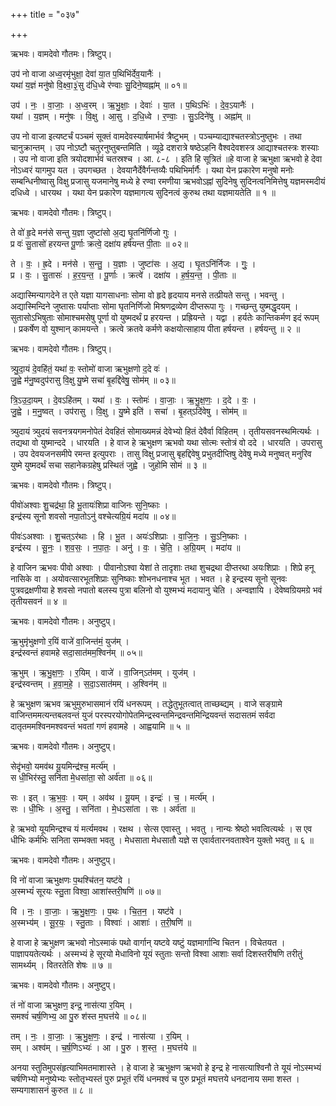 +++
title = "०३७"

+++


ऋभवः। वामदेवो गौतमः। त्रिष्टुप्।

उप॑ नो वाजा अध्व॒रमृ॑भुक्षा॒ देवा॑ या॒त प॒थिभि॑र्देव॒यानैः॑ ।  
यथा॑ य॒ज्ञं मनु॑षो वि॒क्ष्वा॒३॒॑सु द॑धि॒ध्वे र॑ण्वाः सु॒दिने॒ष्वह्ना॑म् ॥ ०१॥

उप॑ । नः॒ । वा॒जाः॒ । अ॒ध्व॒रम् । ऋ॒भु॒क्षाः॒ । देवाः॑ । या॒त । प॒थिऽभिः॑ । दे॒व॒ऽयानैः॑ ।  
यथा॑ । य॒ज्ञम् । मनु॑षः । वि॒क्षु । आ॒सु । द॒धि॒ध्वे । र॒ण्वाः॒ । सु॒ऽदिने॑षु । अह्ना॑म् ॥

उप नो वाजा इत्यष्टर्चं पञ्चमं सूक्तं वामदेवस्यार्षमार्भवं त्रैष्टुभम् । पञ्चम्याद्याश्चतस्त्रोऽनुष्तुभः । तथा चानुक्रान्तम् । उप नोऽष्टौ चतुरनुष्तुबन्तमिति । व्यूढे दशरात्रे षष्ठेऽहनि वैश्वदेवशस्त्र आद्याश्चतस्त्रः शस्याः । उप नो वाजा इति त्रयोदशार्भवं चतस्रश्च । आ. ८-८ । इति हि सूत्रितं ॥हे वाजा हे ऋभुक्षा ऋभवो हे देवा नोऽध्वरं यागमुप यत । उपगच्छत । देवयानैर्देवैर्गन्तव्यैः पथिभिर्मार्गैः । यथा येन प्रकारेण मनुषो मनोः सम्बन्धिनीष्वासु विक्षु प्रजासु यजमानेषु मध्ये हे रण्वा रमणीया ऋभवोऽह्नां सुदिनेषु सुदिनत्वनिमित्तेषु यज्ञमस्मदीयं दधिध्वे । धारयथ । यथा येन प्रकारेण यज्ञमागत्य सुदिनत्वं कुरुथ तथा यज्ञमायतेति ॥ १ ॥

ऋभवः। वामदेवो गौतमः। त्रिष्टुप्।

ते वो॑ हृ॒दे मन॑से सन्तु य॒ज्ञा जुष्टा॑सो अ॒द्य घृ॒तनि॑र्णिजो गुः ।  
प्र वः॑ सु॒तासो॑ हरयन्त पू॒र्णाः क्रत्वे॒ दक्षा॑य हर्षयन्त पी॒ताः ॥ ०२॥

ते । वः॒ । ह्र॒दे । मन॑से । स॒न्तु॒ । य॒ज्ञाः । जुष्टा॑सः । अ॒द्य । घृ॒तऽनि॑र्निजः । गुः॒ ।  
प्र । वः॒ । सु॒तासः॑ । ह॒र॒य॒न्त॒ । पू॒र्णाः । क्रत्वे॑ । दक्षा॑य । ह॒र्ष॒य॒न्त॒ । पी॒ताः ॥

अद्यास्मिन्यागदेने त एते यज्ञा यागसाधनाः सोमा वो हृदे हृदयाय मनसे तत्प्रीयते सन्तु । भवन्तु । अद्यास्मिन्दिने जुष्तासः पर्याप्ताः सोमा घृतनिर्णिजो मिश्रणद्रव्येण दीप्तरूपा गुः । गच्छन्तु युष्मद्धृदयम् । सुतासोऽभिषुताः सोमाश्चमसेषु पूर्णा वो युष्मदर्थं प्र हरयन्त । प्रह्रियन्ते । यद्वा । हर्यतेः कान्तिकर्मण इदं रूपम् । प्रकर्षेण वो युश्मान् कामयन्ते । क्रत्वे क्रतवे कर्मणे कक्षयोत्साहाय पीता हर्षयन्त । हर्षयन्तु ॥ २ ॥

ऋभवः। वामदेवो गौतमः। त्रिष्टुप्।

त्र्यु॒दा॒यं दे॒वहि॑तं॒ यथा॑ वः॒ स्तोमो॑ वाजा ऋभुक्षणो द॒दे वः॑ ।  
जु॒ह्वे म॑नु॒ष्वदुप॑रासु वि॒क्षु यु॒ष्मे सचा॑ बृ॒हद्दि॑वेषु॒ सोम॑म् ॥ ०३॥

त्रि॒ऽउ॒दा॒यम् । दे॒वऽहि॑तम् । यथा॑ । वः॒ । स्तोमः॑ । वा॒जाः॒ । ऋ॒भु॒क्ष॒णः॒ । द॒दे । वः॒ ।  
जु॒ह्वे । म॒नु॒ष्वत् । उप॑रासु । वि॒क्षु । यु॒ष्मे इति॑ । सचा॑ । बृ॒हत्ऽदि॑वेषु । सोम॑म् ॥

त्र्युदायं त्र्युदयं सवनत्रयगमनोपेतं देवहितं सोमाख्यमन्नं देवेभ्यो हितं देवैर्वा विहितम् । तृतीयसवनस्थमित्यर्थः । तद्यथा वो युष्मान्ददे । धारयति । हे वाज हे ऋभुक्षण ऋभवो यथा सोत्मः स्तोत्रं वो ददे । धारयति । उपरासु । उप देवयजनसमीपे रमन्त इत्युपराः । तासु विक्षु प्रजासु बृहद्दिवेषु प्रभुतदीप्तिषु देवेषु मध्ये मनुष्वत् मनुरिव युष्मे युष्मदर्थं सचा सहानेकग्रहेषु प्रस्थितं जुह्वे । जुहोमि सोमं ॥ ३ ॥

ऋभवः। वामदेवो गौतमः। त्रिष्टुप्।

पीवो॑अश्वाः शु॒चद्र॑था॒ हि भू॒तायः॑शिप्रा वाजिनः सुनि॒ष्काः ।  
इन्द्र॑स्य सूनो शवसो नपा॒तोऽनु॑ वश्चेत्यग्रि॒यं मदा॑य ॥ ०४॥

पीवः॑ऽअश्वाः । शु॒चत्ऽर॑थाः । हि । भू॒त । अयः॑ऽशिप्राः । वा॒जि॒नः॒ । सु॒ऽनि॒ष्काः ।  
इन्द्र॑स्य । सू॒नः॒ । श॒व॒सः॒ । न॒पा॒तः॒ । अनु॑ । वः॒ । चे॒ति॒ । अ॒ग्रि॒यम् । मदा॑य ॥

हे वाजिन ऋभवः पीवो अश्वाः । पीवानोऽश्वा येशां ते तादृशाः तथा शुचद्रथा दीप्तरथा अयःशिप्राः । शिप्रे हनू नासिके वा । अयोवत्सारभूतशिप्राः सुनिष्काः शोभनधनाश्च भूत । भवत । हे इन्द्रस्य सूनो सूनवः पुत्रवद्रक्षणीया हे शवसो नपातो बलस्य पुत्रा बलिनो वो युश्मभ्यं मदायानु चेति । अन्वज्ञायि । देवेष्वग्रियमग्रे भवं तृतीयसवनं ॥ ४ ॥

ऋभवः। वामदेवो गौतमः। अनुष्टुप्।

ऋ॒भुमृ॑भुक्षणो र॒यिं वाजे॑ वा॒जिन्त॑मं॒ युज॑म् ।  
इन्द्र॑स्वन्तं हवामहे सदा॒सात॑मम॒श्विन॑म् ॥ ०५॥

ऋ॒भुम् । ऋ॒भु॒क्ष॒णः॒ । र॒यिम् । वाजे॑ । वा॒जिन्ऽत॑मम् । युज॑म् ।  
इन्द्र॑स्वन्तम् । ह॒वा॒म॒हे॒ । स॒दा॒ऽसात॑मम् । अ॒श्विन॑म् ॥

हे ऋभुक्षण ऋभव ऋभुमुरुभासमानं रयिं धनरूपम् । तद्धेतुभूतत्वात् ताच्छब्द्यम् । वाजे सङ्ग्रामे वाजिन्तममत्यन्तबलवन्तं युजं परस्परयोगोपेतमिन्द्रस्वन्तमिन्द्रवन्तमिन्द्रियवन्तं सदासतमं सर्वदा दातृतममश्विनमश्ववन्तं भवतां गणं हवामहे । आह्वयामि ॥ ५ ॥

ऋभवः। वामदेवो गौतमः। अनुष्टुप्।

सेदृ॑भवो॒ यमव॑थ यू॒यमिन्द्र॑श्च॒ मर्त्य॑म् ।  
स धी॒भिर॑स्तु॒ सनि॑ता मे॒धसा॑ता॒ सो अर्व॑ता ॥ ०६॥

सः । इत् । ऋ॒भ॒वः॒ । यम् । अव॑थ । यू॒यम् । इन्द्रः॑ । च॒ । मर्त्य॑म् ।  
सः । धी॒भिः । अ॒स्तु॒ । सनि॑ता । मे॒धऽसा॑ता । सः । अर्व॑ता ॥

हे ऋभवो यूयमिन्द्रश्च यं मर्त्यमवथ । रक्षथ । सेत्स एवास्तु । भवतु । नान्यः श्रेष्ठो भवत्वित्यर्थः । स एव धीभिः कर्मभिः सनिता सम्भक्ता भवतु । मेधसाता मेधसातौ यज्ञे स एवार्वतारनवताश्वेन युक्तो भवतु ॥ ६ ॥

ऋभवः। वामदेवो गौतमः। अनुष्टुप्।

वि नो॑ वाजा ऋभुक्षणः प॒थश्चि॑तन॒ यष्ट॑वे ।  
अ॒स्मभ्यं॑ सूरयः स्तु॒ता विश्वा॒ आशा॑स्तरी॒षणि॑ ॥ ०७॥

वि । नः॒ । वा॒जाः॒ । ऋ॒भु॒क्ष॒णः॒ । प॒थः । चि॒त॒न॒ । यष्ट॑वे ।  
अ॒स्मभ्य॑म् । सू॒र॒यः॒ । स्तु॒ताः । विश्वाः॑ । आशाः॑ । त॒री॒षणि॑ ॥

हे वाजा हे ऋभुक्षण ऋभवो नोऽस्माकं पथो वार्गान् यष्टवे यष्टुं यज्ञमार्गान्वि चितन । विचेतयत । पाज्ञापयतेत्यर्थः । अस्मभ्यं हे सूरयो मेधाविनो यूयं स्तुताः सन्तो विश्वा आशाः सर्वा दिशस्तरीषणि तरीतुं सामर्थ्यम् । वितरतेति शेषः ॥ ७ ॥

ऋभवः। वामदेवो गौतमः। अनुष्टुप्।

तं नो॑ वाजा ऋभुक्षण॒ इन्द्र॒ नास॑त्या र॒यिम् ।  
समश्वं॑ चर्ष॒णिभ्य॒ आ पु॒रु श॑स्त म॒घत्त॑ये ॥ ०८॥

तम् । नः॒ । वा॒जाः॒ । ऋ॒भु॒क्ष॒णः॒ । इन्द्र॑ । नास॑त्या । र॒यिम् ।  
सम् । अश्व॑म् । च॒र्ष॒णिऽभ्यः॑ । आ । पु॒रु । श॒स्त॒ । म॒घत्त॑ये ॥

अनया स्तुतिमुपसंहृत्याभिमतमाशास्ते । हे वाजा हे ऋभुक्षण ऋभवो हे इन्द्र हे नासत्याश्विनौ ते यूयं नोऽस्मभ्यं चर्षणिभ्यो मनुष्येभ्यः स्तोतृभ्यस्तं पुरु प्रभूतं रयिं धनमश्वं च पुरु प्रभूतं मघत्तये धनदानाय समा शस्त । सम्यगाशासनं कुरुत ॥ ८ ॥